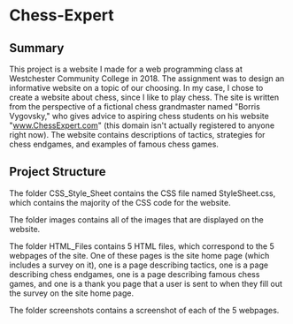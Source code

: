 # Chess-Expert

## Summary

This project is a website I made for a web programming class at Westchester Community College in 2018. The assignment was to design an informative website on a topic of our choosing. In my case, I chose to create a website about chess, since I like to play chess. The site is written from the perspective of a fictional chess grandmaster named "Borris Vygovsky," who gives advice to aspiring chess students on his website "www.ChessExpert.com" (this domain isn't actually registered to anyone right now). The website contains descriptions of tactics, strategies for chess endgames, and examples of famous chess games.

## Project Structure

The folder CSS_Style_Sheet contains the CSS file named StyleSheet.css, which contains the majority of the CSS code for the website.

The folder images contains all of the images that are displayed on the website.

The folder HTML_Files contains 5 HTML files, which correspond to the 5 webpages of the site. One of these pages is the site home page (which includes a survey on it), one is a page describing tactics, one is a page describing chess endgames, one is a page describing famous chess games, and one is a thank you page that a user is sent to when they fill out the survey on the site home page.

The folder screenshots contains a screenshot of each of the 5 webpages.
